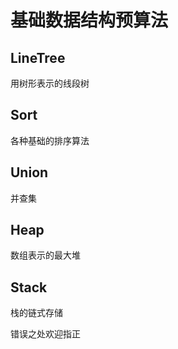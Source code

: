 # 基础数据结构预算法

## LineTree

用树形表示的线段树

## Sort

各种基础的排序算法

## Union

并查集

## Heap

数组表示的最大堆

## Stack

栈的链式存储



错误之处欢迎指正